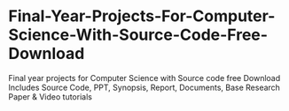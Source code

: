 # Final-Year-Projects-For-Computer-Science-With-Source-Code-Free-Download
Final year projects for Computer Science with Source code free Download Includes Source Code, PPT, Synopsis, Report, Documents, Base Research Paper &amp; Video tutorials
